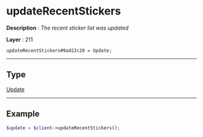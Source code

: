 # updateRecentStickers

**Description** : *The recent sticker list was updated*

**Layer** : 211

```tl
updateRecentStickers#9a422c20 = Update;
```

---

## Type

[Update](type/Update)

---

## Example

```php
$update = $client->updateRecentStickers();
```